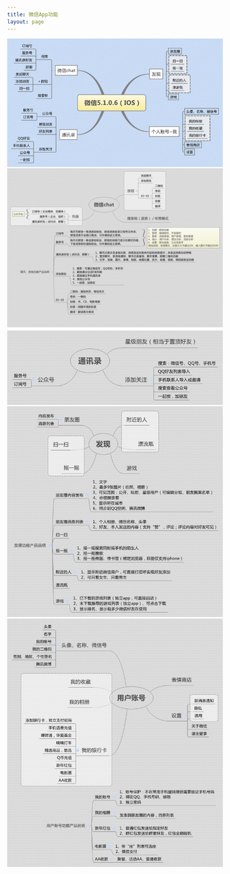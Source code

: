 ```yaml
---
title: 微信App功能 
layout: page
---
```


![](/media/images/201402/微信.gif)    
![](/media/images/201402/微信chat.gif)    
![](/media/images/201402/通讯录.gif)    
![](/media/images/201402/发现.gif)    
![](/media/images/201402/用户账号.gif)  
